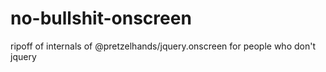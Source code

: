 # no-bullshit-onscreen
ripoff of internals of @pretzelhands/jquery.onscreen for people who don't jquery
